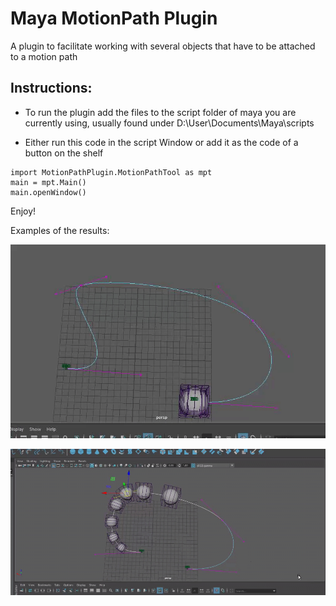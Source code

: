 # Maya MotionPath Plugin
 A plugin to facilitate working with several objects that have to be attached to a motion path 

## Instructions:
 * To run the plugin add the files to the script folder of maya you are currently using, usually found under D:\User\Documents\Maya\scripts
 
 * Either run this code in the script Window or add it as the code of a button on the shelf

```
import MotionPathPlugin.MotionPathTool as mpt
main = mpt.Main()
main.openWindow()
```

Enjoy!


Examples of the results:

![Animation path](https://github.com/craduzz/Maya-MotionPath-Plugin/blob/main/TestAnimation.gif)

![Curve Editing](https://github.com/craduzz/Maya-MotionPath-Plugin/blob/main/TestCurve.gif)
 
